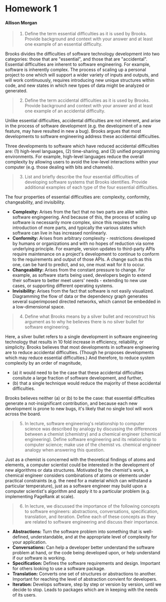 # Homework 1
#### Allison Morgan

> 1. Define the term essential difficulties as it is used by Brooks. Provide background and context with your answer and at least one example of an essential difficulty.

Brooks divides the difficulties of software technology development into two categories: those that are "essential", and those that are "accidental". Essential difficulties are inherent to software engineering. For example, software is inherently complex. The process of scaling up a personal project to one which will support a wider variety of inputs and outputs, and will work continuously, requires introducing new unique structures within code, and new states in which new types of data might be analyzed or generated.

> 2. Define the term accidental difficulties as it is used by Brooks. Provide background and context with your answer and at least one example of an accidental difficulty.

Unlike essential difficulties, accidental difficulties are not inherent, and arise in the process of software development (e.g. the development of a new feature, may have resulted in new a bug). Brooks argues that most developments to software engineering address these accidental difficulties.

Three developments to software which have reduced accidental difficulties are: (1) high-level languages, (2) time-sharing, and (3) unified programming environments. For example, high-level languages reduce the overall complexity by allowing users to avoid the low-level interactions within your computer (e.g. those dealing with bits and channels).

> 3. List and briefly describe the four essential difficulties of developing software systems that Brooks identifies. Provide additional examples of each type of the four essential difficulties.

The four properties of essential difficulties are: complexity, conformity, changeability, and invisibility.

- **Complexity:** Arises from the fact that no two parts are alike within software engingeering. And because of this, the process of scaling up software is necessarily more complex, since this requires the introduction of more parts, and typically the various states which software can live in has increased nonlinearly. 
- **Conformity:** Arises from arbitrary complexity - restrictions developed by humans or organizations and with no hopes of reduction via some underlying principle. For example, version updates to third-party APIs require maintenance on a project's development to continue to conform to the requirements and output of those APIs. A change such as this one, can be hard to predict, and so, one must wait for it to occur.
- **Changeability:** Arises from the constant pressure to change. For example, as software starts being used, developers begin to extend their software to better meet users' needs - extending to new use cases, or supporting different operating systems.
- **Invisibility:** Arises from the fact that software is not easily visualized. Diagramming the flow of data or the dependency graph generates several superimposed directed networks, which cannot be embedded in a low-dimensional space.

> 4. Define what Brooks means by a silver bullet and reconstruct his argument as to why he believes there is no silver bullet for software engineering.

Here, a silver bullet refers to a single development in software engineering technology that results in 10 fold increase in efficiency, reliability, or simplicity. Brooks believes that most developments in software engineering are to reduce accidental difficulties. (Though he proposes developments which may reduce essential difficulties.) And therefore, to reduce system complexity by an order of magnitude, 
- (a) it would need to be the case that these accidental difficulties consitute a large fraction of software development, and further, 
- (b) that a single technique would reduce the majority of these accidental difficulties. 

Brooks believes neither (a) or (b) to be the case: that essential difficulties generate a not-insignificant contribution, and because each new development is prone to new bugs, it's likely that no single tool will work across the board.

> 5. In lecture, software engineering's relationship to computer science was described by analogy by discussing the differences between a chemist (chemistry) and a chemical engineer (chemical engineering). Define software engineering and its relationship to computer science; make use of the chemist vs. chemical engineer analogy when answering this question.

Just as a chemist is concerned with the theoretical findings of atoms and elements, a computer scientist could be interested in the development of new algorithms or data structures. Motivated by the chemist's work, a chemical engineer considers combinations of atoms or elements under practical constraints (e.g. the need for a material which can withstand a particular temperature), just as a software engineer may build upon a computer scientist's algorithm and apply it to a particular problem (e.g. implementing PageRank at scale).

> 6. In lecture, we discussed the importance of the following concepts to software engineers: abstractions, conversations, specification, translation, and iteration. Define each of these concepts as they are related to software engineering and discuss their importance.

- **Abstractions:** Turn the software problem into something that is well-defined, understandable, and at the appropriate level of complexity for your application.
- **Conversations:** Can help a developer better understand the software problem at hand, or the code being developed upon, or help understand if our software is working. 
- **Specification:** Defines the software requirements and design. Important for others looking to use a software package.
- **Translation:** Converts one set of structures or abstractions to another. Important for reaching the level of abstraction convient for developers.
- **Iteration:** Develops software, step by step or version by version, until we decide to stop. Leads to packages which are in keeping with the needs of its users.
